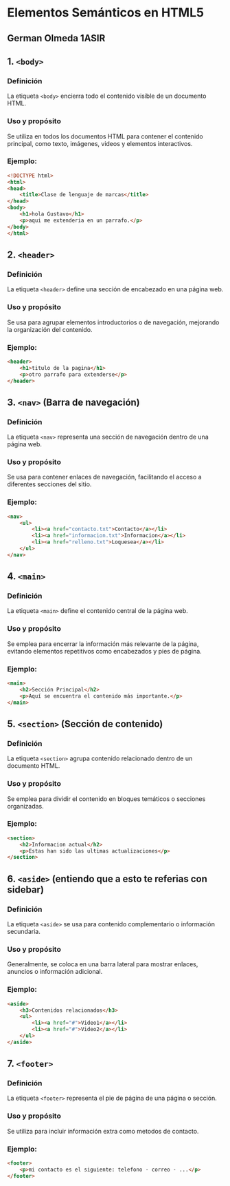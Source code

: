 # Elementos Semánticos en HTML5

## German Olmeda 1ASIR

## 1. `<body>`
### Definición
La etiqueta `<body>` encierra todo el contenido visible de un documento HTML.

### Uso y propósito
Se utiliza en todos los documentos HTML para contener el contenido principal, como texto, imágenes, videos y elementos interactivos.

### Ejemplo:
```html
<!DOCTYPE html>
<html>
<head>
    <title>Clase de lenguaje de marcas</title>
</head>
<body>
    <h1>hola Gustavo</h1>
    <p>aqui me extenderia en un parrafo.</p>
</body>
</html>
```

## 2. `<header>`
### Definición
La etiqueta `<header>` define una sección de encabezado en una página web.

### Uso y propósito
Se usa para agrupar elementos introductorios o de navegación, mejorando la organización del contenido.

### Ejemplo:
```html
<header>
    <h1>titulo de la pagina</h1>
    <p>otro parrafo para extenderse</p>
</header>
```

## 3. `<nav>` (Barra de navegación)
### Definición
La etiqueta `<nav>` representa una sección de navegación dentro de una página web.

### Uso y propósito
Se usa para contener enlaces de navegación, facilitando el acceso a diferentes secciones del sitio.

### Ejemplo:
```html
<nav>
    <ul>
        <li><a href="contacto.txt">Contacto</a></li>
        <li><a href="informacion.txt">Informacion</a></li>
        <li><a href="relleno.txt">Loquesea</a></li>
    </ul>
</nav>
```

## 4. `<main>`
### Definición
La etiqueta `<main>` define el contenido central de la página web.

### Uso y propósito
Se emplea para encerrar la información más relevante de la página, evitando elementos repetitivos como encabezados y pies de página.

### Ejemplo:
```html
<main>
    <h2>Sección Principal</h2>
    <p>Aquí se encuentra el contenido más importante.</p>
</main>
```

## 5. `<section>` (Sección de contenido)
### Definición
La etiqueta `<section>` agrupa contenido relacionado dentro de un documento HTML.

### Uso y propósito
Se emplea para dividir el contenido en bloques temáticos o secciones organizadas.

### Ejemplo:
```html
<section>
    <h2>Informacion actual</h2>
    <p>Estas han sido las ultimas actualizaciones</p>
</section>
```

## 6. `<aside>` (entiendo que a esto te referias con sidebar)
### Definición
La etiqueta `<aside>` se usa para contenido complementario o información secundaria.

### Uso y propósito
Generalmente, se coloca en una barra lateral para mostrar enlaces, anuncios o información adicional.

### Ejemplo:
```html
<aside>
    <h3>Contenidos relacionados</h3>
    <ul>
        <li><a href="#">Video1</a></li>
        <li><a href="#">Video2</a></li>
    </ul>
</aside>
```

## 7. `<footer>`
### Definición
La etiqueta `<footer>` representa el pie de página de una página o sección.

### Uso y propósito
Se utiliza para incluir información extra como metodos de contacto.

### Ejemplo:
```html
<footer>
    <p>mi contacto es el siguiente: telefono - correo - ...</p>
</footer>
```
